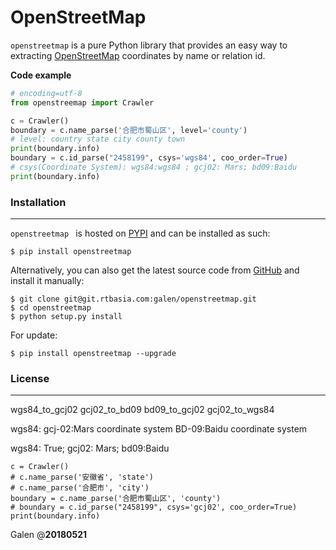 # OpenStreetMap
`openstreetmap` is a pure Python library that provides an easy way to extracting [OpenStreetMap](www.openstreetmap.org) coordinates by name or relation id.


**Code example**

```python
# encoding=utf-8
from openstreemap import Crawler

c = Crawler()
boundary = c.name_parse('合肥市蜀山区', level='county')
# level: country state city county town
print(boundary.info)
boundary = c.id_parse("2458199", csys='wgs84', coo_order=True)
# csys(Coordinate System): wgs84:wgs84 ; gcj02: Mars; bd09:Baidu
print(boundary.info)
```


### Installation
---

`openstreetmap ` is hosted on [PYPI](https://pypi.python.org/pypi/OpenStreetMap) and can be installed as such:

```
$ pip install openstreetmap
```

Alternatively, you can also get the latest source code from [GitHub](https://github.com/xlzd/xart) and install it manually:

```
$ git clone git@git.rtbasia.com:galen/openstreetmap.git
$ cd openstreetmap
$ python setup.py install
```

For update:

```
$ pip install openstreetmap --upgrade
```


### License
---



wgs84_to_gcj02
gcj02_to_bd09
bd09_to_gcj02
gcj02_to_wgs84

wgs84:
gcj-02:Mars coordinate system 
BD-09:Baidu coordinate system

wgs84: True; gcj02: Mars; bd09:Baidu


    c = Crawler()
    # c.name_parse('安徽省', 'state')
    # c.name_parse('合肥市', 'city')
    boundary = c.name_parse('合肥市蜀山区', 'county')
    # boundary = c.id_parse("2458199", csys='gcj02', coo_order=True)
    print(boundary.info)


Galen @__20180521__
